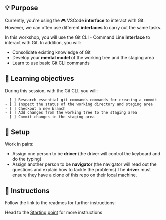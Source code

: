 

## 💡 Purpose

Currently, you're using the 🎮 VSCode **interface** to interact with Git.
However, we can often use different **interfaces** to carry out the same tasks.

In this workshop, you will use the Git CLI - Command Line **Interface** to interact with Git.
In addition, you will:

- Consolidate existing knowledge of Git
- Develop your **mental model** of the working tree and the staging area
- Learn to use basic Git CLI commands


## 📝 Learning objectives

During this session, with the Git CLI, you will:

```objectives
- [ ] Research essential git commands commands for creating a commit
- [ ] Inspect the status of the working directory and staging area
- [ ] Checkout a new branch
- [ ] Add changes from the working tree to the staging area
- [ ] Commit changes in the staging area
```

## 🧰 Setup

Work in pairs:

- Assign one person to be **driver** (the driver will control the keyboard and do the typing)
- Assign another person to be **navigator** (the navigator will read out the questions and explain how to tackle the problems)
The **driver** must ensure they have a clone of this repo on their local machine.


## 📜 Instructions

Follow the link to the readmes for further instructions:

Head to the [Starting point](https://github.com/CodeYourFuture/CYF-Workshops/blob/main/git-cli/branching.md) for more instructions
